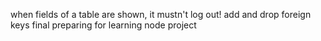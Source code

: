 when fields of a table are shown, it mustn't log out!
add and drop foreign keys
final preparing for learning node project